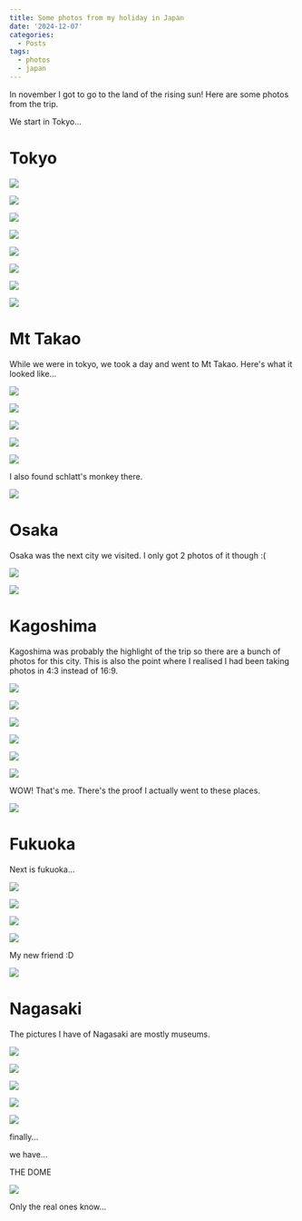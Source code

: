 ```yaml
---
title: Some photos from my holiday in Japan
date: '2024-12-07'
categories:
  - Posts
tags:
  - photos
  - japan
---
```


In november I got to go to the land of the rising sun! Here are some photos from the trip.

We start in Tokyo...

# Tokyo

![](/images/posts/2024-12-07-photos-from-japan/tokyo1.webp)

![](/images/posts/2024-12-07-photos-from-japan/tokyo2.webp)

![](/images/posts/2024-12-07-photos-from-japan/tokyo3.webp)

![](/images/posts/2024-12-07-photos-from-japan/tokyo4.webp)

![](/images/posts/2024-12-07-photos-from-japan/tokyo5.webp)

![](/images/posts/2024-12-07-photos-from-japan/tokyo6.webp)

![](/images/posts/2024-12-07-photos-from-japan/tokyo7.webp)

![](/images/posts/2024-12-07-photos-from-japan/tokyo8.webp)

# Mt Takao

While we were in tokyo, we took a day and went to Mt Takao. Here's what it looked like...

![](/images/posts/2024-12-07-photos-from-japan/takao1.webp)

![](/images/posts/2024-12-07-photos-from-japan/takao2.webp)

![](/images/posts/2024-12-07-photos-from-japan/takao3.webp)

![](/images/posts/2024-12-07-photos-from-japan/takao4.webp)

![](/images/posts/2024-12-07-photos-from-japan/takao5.webp)

I also found schlatt's monkey there.

![](/images/posts/2024-12-07-photos-from-japan/takao6.webp)

# Osaka

Osaka was the next city we visited. I only got 2 photos of it though :(

![](/images/posts/2024-12-07-photos-from-japan/osaka1.webp)

![](/images/posts/2024-12-07-photos-from-japan/osaka2.webp)

# Kagoshima

Kagoshima was probably the highlight of the trip so there are a bunch of photos for this city. This is also the point where I realised I had been taking photos in 4:3 instead of 16:9.

![](/images/posts/2024-12-07-photos-from-japan/kagoshima1.webp)

![](/images/posts/2024-12-07-photos-from-japan/kagoshima2.webp)

![](/images/posts/2024-12-07-photos-from-japan/kagoshima3.webp)

![](/images/posts/2024-12-07-photos-from-japan/kagoshima4.webp)

![](/images/posts/2024-12-07-photos-from-japan/kagoshima5.webp)

![](/images/posts/2024-12-07-photos-from-japan/kagoshima6.webp)

WOW! That's me. There's the proof I actually went to these places.

![](/images/posts/2024-12-07-photos-from-japan/kagoshima7.webp)

# Fukuoka

Next is fukuoka...

![](/images/posts/2024-12-07-photos-from-japan/fukuoka1.webp)

![](/images/posts/2024-12-07-photos-from-japan/fukuoka2.webp)

![](/images/posts/2024-12-07-photos-from-japan/fukuoka3.webp)

![](/images/posts/2024-12-07-photos-from-japan/fukuoka4.webp)

My new friend :D

![](/images/posts/2024-12-07-photos-from-japan/fukuoka5.webp)

# Nagasaki

The pictures I have of Nagasaki are mostly museums.

![](/images/posts/2024-12-07-photos-from-japan/nagasaki1.webp)

![](/images/posts/2024-12-07-photos-from-japan/nagasaki2.webp)

![](/images/posts/2024-12-07-photos-from-japan/nagasaki3.webp)

![](/images/posts/2024-12-07-photos-from-japan/nagasaki4.webp)

![](/images/posts/2024-12-07-photos-from-japan/nagasaki5.webp)

finally...

we have...

THE DOME

![](/images/posts/2024-12-07-photos-from-japan/dome.webp)

Only the real ones know...